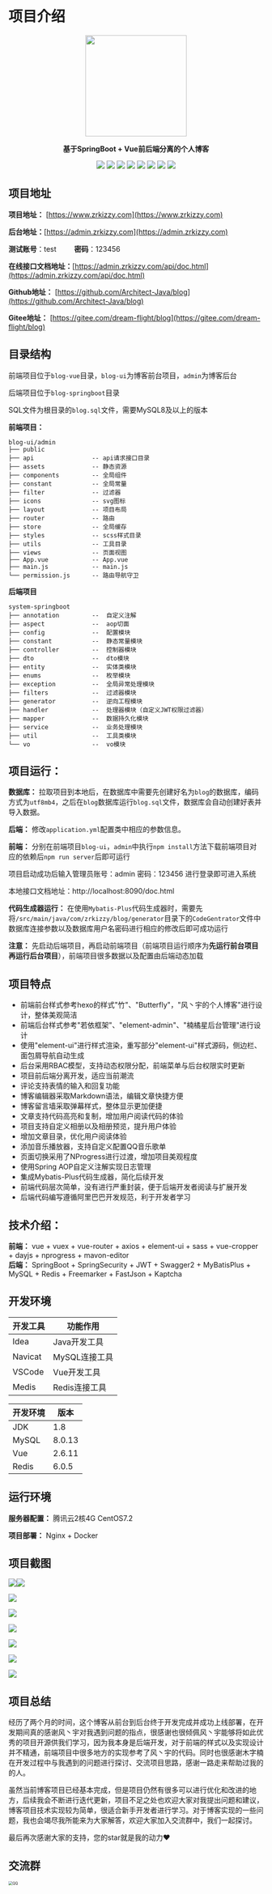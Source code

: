 # 项目介绍

<div align="center">
  <img src="https://z3.ax1x.com/2021/06/29/RdO4fO.jpg" width="200px">


  <span>**基于SpringBoot + Vue前后端分离的个人博客**</span>

  ![](https://img.shields.io/badge/Java-1.8-orange) ![](https://img.shields.io/badge/MySQL-8.0.13-brightgreen) ![](https://img.shields.io/badge/SpringBoot-2.4.1-yellow) ![](https://img.shields.io/badge/SpringSecurity-%E6%9D%83%E9%99%90-blue) ![](https://img.shields.io/badge/MybatisPlus-3.4.3-red)    ![](https://img.shields.io/badge/SpringRedis-2.4.1-red) ![](https://img.shields.io/badge/vue-2.6.11-yellowgreen)   ![](https://img.shields.io/badge/element--ui-2.15.6-blue)

</div>

## 项目地址

**项目地址：** [https://www.zrkizzy.com](https://www.zrkizzy.com)

**后台地址：**[https://admin.zrkizzy.com](https://admin.zrkizzy.com)

**测试账号**：test &nbsp;&nbsp;&nbsp;&nbsp;&nbsp;&nbsp;&nbsp;&nbsp;**密码**：123456

**在线接口文档地址：**[https://admin.zrkizzy.com/api/doc.html](https://admin.zrkizzy.com/api/doc.html)

**Github地址：** [https://github.com/Architect-Java/blog](https://github.com/Architect-Java/blog)

**Gitee地址：** [https://gitee.com/dream-flight/blog](https://gitee.com/dream-flight/blog)

## 目录结构

前端项目位于`blog-vue`目录，`blog-ui`为博客前台项目，`admin`为博客后台

后端项目位于`blog-springboot`目录

SQL文件为根目录的`blog.sql`文件，需要MySQL8及以上的版本

**前端项目：**

```shell
blog-ui/admin
├── public   
├── api                -- api请求接口目录
├── assets             -- 静态资源
├── components         -- 全局组件
├── constant           -- 全局常量
├── filter             -- 过滤器
├── icons              -- svg图标
├── layout             -- 项目布局
├── router             -- 路由
├── store              -- 全局缓存
├── styles             -- scss样式目录
├── utils              -- 工具目录
├── views              -- 页面视图
├── App.vue            -- App.vue
├── main.js            -- main.js
└── permission.js      -- 路由导航守卫  
```

**后端项目**

```shell
system-springboot
├── annotation         --  自定义注解
├── aspect             --  aop切面
├── config             --  配置模块
├── constant           --  静态常量模块
├── controller         --  控制器模块
├── dto                --  dto模块
├── entity             --  实体类模块
├── enums              --  枚举模块
├── exception          --  全局异常处理模块
├── filters    	       --  过滤器模块
├── generator	       --  逆向工程模块
├── handler            --  处理器模块（自定义JWT权限过滤器）
├── mapper             --  数据持久化模块
├── service            --  业务处理模块
├── util               --  工具类模块
└── vo        	       --  vo模块
```

## 项目运行：

**数据库：** 拉取项目到本地后，在数据库中需要先创建好名为`blog`的数据库，编码方式为`utf8mb4`，之后在`blog`数据库运行`blog.sql`文件，数据库会自动创建好表并导入数据。

**后端：** 修改`application.yml`配置类中相应的参数信息。

**前端：** 分别在前端项目`blog-ui`，`admin`中执行`npm install`方法下载前端项目对应的依赖后`npm run server`后即可运行

项目启动成功后输入管理员账号：admin	密码：123456 进行登录即可进入系统

本地接口文档地址：http://localhost:8090/doc.html

**代码生成器运行：** 在使用`Mybatis-Plus`代码生成器时，需要先将`/src/main/java/com/zrkizzy/blog/generator`目录下的`CodeGentrator`文件中数据库连接参数以及数据库用户名密码进行相应的修改后即可成功运行

**注意：** 先启动后端项目，再启动前端项目（前端项目运行顺序为**先运行前台项目再运行后台项目**），前端项目很多数据以及配置由后端动态加载

## 项目特点

- 前端前台样式参考hexo的样式"竹"、"Butterfly"，"风丶宇的个人博客"进行设计，整体美观简洁
- 前端后台样式参考"若依框架"、"element-admin"、"楠橘星后台管理"进行设计
- 使用"element-ui"进行样式渲染，重写部分"element-ui"样式源码，侧边栏、面包屑导航自动生成
- 后台采用RBAC模型，支持动态权限分配，前端菜单与后台权限实时更新
- 项目前后端分离开发，适应当前潮流
- 评论支持表情的输入和回复功能
- 博客编辑器采取Markdown语法，编辑文章快捷方便
- 博客留言墙采取弹幕样式，整体显示更加便捷
- 文章支持代码高亮和复制，增加用户阅读代码的体验
- 项目支持自定义相册以及相册预览，提升用户体验
- 增加文章目录，优化用户阅读体验
- 添加音乐播放器，支持自定义配置QQ音乐歌单
- 页面切换采用了NProgress进行过渡，增加项目美观程度
- 使用Spring AOP自定义注解实现日志管理
- 集成Mybatis-Plus代码生成器，简化后续开发
- 前端代码层次简单，没有进行严重封装，便于后端开发者阅读与扩展开发
- 后端代码编写遵循阿里巴巴开发规范，利于开发者学习

## 技术介绍：

**前端：** vue + vuex + vue-router + axios + element-ui + sass + vue-cropper + dayjs + nprogress + mavon-editor  
**后端：** SpringBoot + SpringSecurity + JWT + Swagger2 + MyBatisPlus + MySQL + Redis + Freemarker + FastJson + Kaptcha

## 开发环境

| 开发工具 | 功能作用      |
| -------- | ------------- |
| Idea     | Java开发工具  |
| Navicat  | MySQL连接工具 |
| VSCode   | Vue开发工具   |
| Medis    | Redis连接工具 |

| 开发环境 | 版本   |
| -------- | ------ |
| JDK      | 1.8    |
| MySQL    | 8.0.13 |
| Vue      | 2.6.11 |
| Redis    | 6.0.5  |

## 运行环境

**服务器配置：** 腾讯云2核4G CentOS7.2

**项目部署：** Nginx + Docker

## 项目截图

![](https://blog-springbot.oss-cn-hangzhou.aliyuncs.com/images/Home.png)![](https://blog-springbot.oss-cn-hangzhou.aliyuncs.com/images/ArticleList.png)

![](https://blog-springbot.oss-cn-hangzhou.aliyuncs.com/images/Article.png)

![](https://blog-springbot.oss-cn-hangzhou.aliyuncs.com/images/Login.png)

![](https://blog-springbot.oss-cn-hangzhou.aliyuncs.com/images/Dashboard.png)

![](https://blog-springbot.oss-cn-hangzhou.aliyuncs.com/images/Website.png)

![](https://blog-springbot.oss-cn-hangzhou.aliyuncs.com/images/CreateArticle.png)

![](https://blog-springbot.oss-cn-hangzhou.aliyuncs.com/images/Photos.png)

## 项目总结

经历了两个月的时间，这个博客从前台到后台终于开发完成并成功上线部署，在开发期间真的感谢风丶宇对我遇到问题的指点，很感谢也很倾佩风丶宇能够将如此优秀的项目开源供我们学习，因为我本身是后端开发，对于前端的样式以及实现设计并不精通，前端项目中很多地方的实现参考了风丶宇的代码。同时也很感谢木字楠在开发过程中与我遇到的问题进行探讨、交流项目思路，感谢一路走来帮助过我的的人。

虽然当前博客项目已经基本完成，但是项目仍然有很多可以进行优化和改进的地方，后续我会不断进行迭代更新，项目不足之处也欢迎大家对我提出问题和建议，博客项目技术实现较为简单，很适合新手开发者进行学习。对于博客实现的一些问题，我也会竭尽我所能来为大家解答，欢迎大家加入交流群中，我们一起探讨。

最后再次感谢大家的支持，您的star就是我的动力❤️

## 交流群

<img src="https://blog-springbot.oss-cn-hangzhou.aliyuncs.com/images/QQ.jpeg" alt="QQ" style="zoom:50%;" />